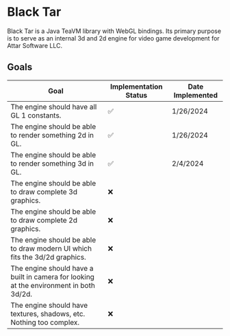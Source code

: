 # Black Tar
Black Tar is a Java TeaVM library with WebGL bindings. Its primary purpose is to serve as an internal 3d and 2d engine for video game development for Attar Software LLC.

## Goals
| Goal | Implementation Status | Date Implemented |
|--------------|-----------|------------|
| The engine should have all GL 1 constants.|✅|1/26/2024|
| The engine should be able to render something 2d in GL.|✅|1/26/2024|
| The engine should be able to render something 3d in GL.|✅|2/4/2024|
| The engine should be able to draw complete 3d graphics. |❌| |
| The engine should be able to draw complete 2d graphics. |❌| |
| The engine should be able to draw modern UI which fits the 3d/2d graphics. |❌| |
| The engine should have a built in camera for looking at the environment in both 3d/2d. |❌| |
| The engine should have textures, shadows, etc. Nothing too complex. |❌| |
